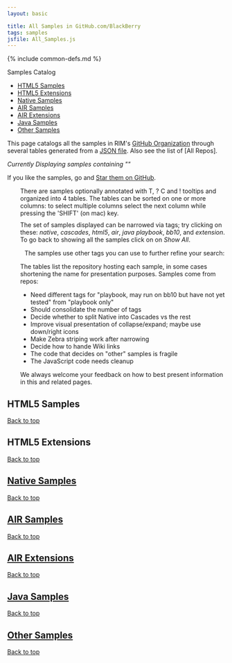 ```yaml
---
layout: basic

title: All Samples in GitHub.com/BlackBerry
tags: samples
jsfile: All_Samples.js
---
```

{% include common-defs.md %}

<div id='right'>
<div class='caption'>Samples Catalog</div>
<ul>
<li><a href="#samplesHtml5">HTML5 Samples</a></li>
<li><a href="#extensionsHtml5">HTML5 Extensions</a></li>
<li><a href="#samplesNative">Native Samples</a></li>
<li><a href="#samplesAir">AIR Samples</a></li>
<li><a href="#extensionsAir">AIR Extensions</a></li>
<li><a href="#samplesJava">Java Samples</a></li>
<!-- REMOVE start
<li><a href="#samplesOtherClient">Other Client Samples</a></li>
REMOVE end -->
<li><a href="#samplesServer">Other Samples</a></li>
</ul>
</div>

This page catalogs all the samples in RIM's
[GitHub Organization](http://github.com/blackberry)
through several tables generated from a [JSON file](All_Samples.json).
Also see the list of [All Repos].

<p><em>Currently Displaying
<span id='narrow-samplecount'><!-- dynamic content --></span> samples
containing "<span id='narrow-currenttag'><!-- dynamic content --></span>"</em>
</p>

If you like the samples, go and [Star them on GitHub](https://github.com/blog/1204-notifications-stars).

<div style="margin-top:10px;" class="collapsable" label="Table, Tooltips and Sorting">
</div>
<div style="margin-top: 2px; margin-left:30px;">
There are <span id="stats-samplecount"><!-- dynamic content --></span> samples
optionally annotated with
<span class="question" tip="A list of 'tags' characterizing this sample">T</span>, 
<span class="question" tip="Extra details on the sample">?</span>
<span class="question" tip="This entry stands for a collection of samples">C</span>
and
<span class="warning" tip="Issues to resolve">!</span> tooltips
and organized into 4 tables.
The tables can be sorted on one or more columns: to select multiple
columns select the next column while pressing the 'SHIFT' (on mac) key.
</div>

<div label='Find using Tags' class='collapsable' style='margin-top:10px;'>
</div>
<div style='margin-top: 2px; margin-left:30px;'>
The set of samples displayed can be narrowed via tags; try clicking on these:
<span class='tagfilter'><em>native</em></span>,
<span class='tagfilter'><em>cascades</em></span>,
<span class='tagfilter'><em>html5</em></span>,
<span class='tagfilter'><em>air</em></span>,
<span class='tagfilter'><em>java</em></span>
<span class='tagfilter'><em>playbook</em></span>,
<span class='tagfilter'><em>bb10</em></span>,
and
<span class='tagfilter'><em>extension</em></span>.
To go back to showing all the samples click on on <span id='showAllSamples'><em>Show All</em></span>.

<!-- displaying was here -->

<div label="Using Additional Tags" class="collapsable" style="margin-top:10px;">
</div>
<div style="margin-left:+10px;">
<p>
The samples use
<span id='stats-tagcount'><!-- dynamic content --></span> other tags you can use to further refine your search:<div id='tagList'>
</div>
</p>
</div>
</div>

<div style="margin-top:10px;" class='collapsable' label="Repositories">
</div>
<div style="margin-top: 2px; margin-left:30px;">
<p style="margin-top: 2px;">The tables list the repository hosting each sample, in some cases
shortening the name for presentation purposes.
Samples come from <span id='stats-repocount'><!-- dynamic content --></span> repos:
</p>
<p><div id='repoList'><!-- dynamic content --></div></p>
</div>

<div style="margin-top:10px;" class='collapsable' label="Feedback and Todo">
<!-- dynamic content -->
</div>
<div style="margin-top:2px; margin-left:30px;">
<ul>
<li>Need different tags for "playbook, may run on bb10 but have not yet tested" from "playbook only"</li>
<li>Should consolidate the number of tags</li>
<li>Decide whether to split Native into Cascades vs the rest</li>
<li>Improve visual presentation of collapse/expand; maybe use down/right icons</li>
<li>Make Zebra striping work after narrowing</li>
<li>Decide how to hande Wiki links</li>
<li>The code that decides on "other" samples is fragile</li>
<li>The JavaScript code needs cleanup</li>
</ul>

<p>
We always welcome your feedback on how to best present information in this and related pages.
</p>
</div>


<div class="dynContent">
<div id="samplesHtml5">
<a name="samplesHtml5"><h2>HTML5 Samples</h2></a>
</div>

<a href="#top">Back to top</a>
</div>

<div class="dynContent">
<div id="extensionsHtml5">
<a name="extensionsHtml5"><h2>HTML5 Extensions</h2></a>
</div>

<a href="#top">Back to top</a>
</div>

<div class="dynContent">
<div id="samplesNative">
<a href="samplesNative"><h2>Native Samples</h2></a>
</div>

<a href="#top">Back to top</a>
</div>

<div class="dynContent">
<div id="samplesAir">
<a href="samplesAir"><h2>AIR Samples</h2></a>
</div>

<a href="#top">Back to top</a>
</div>

<div class="dynContent">
<div id="extensionsAir">
<a href="extensionsAir"><h2>AIR Extensions</h2></a>
</div>

<a href="#top">Back to top</a>
</div>

<div class="dynContent">
<div id="samplesJava">
<a href="samplesJava"><h2>Java Samples</h2></a>
</div>

<a href="#top">Back to top</a>
</div>

<!-- REMOVE for now, no entries

<div class="dynContent">
<div id="samplesOtherClient">
<a href="samplesOtherClient"><h2>Other Client Samples</h2></a>
</div>

<a href="#top">Back to top</a>
</div>

REMOVE until here -->


<div class="dynContent">
<div id="samplesOther">
<a href="samplesOther"><h2>Other Samples</h2></a>
</div>

<a href="#top">Back to top</a>
</div>